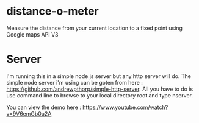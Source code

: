 distance-o-meter
================

Measure the distance from your current location to a fixed point using Google maps API V3

Server
================

I'm running this in a simple node.js server but any http server will do. The simple node server i'm using can be goten from here : https://github.com/andrewpthorp/simple-http-server.
All you have to do is use command line to browse to your local directory root and type nserver.

You can view the demo here : https://www.youtube.com/watch?v=9V6emGb0u2A